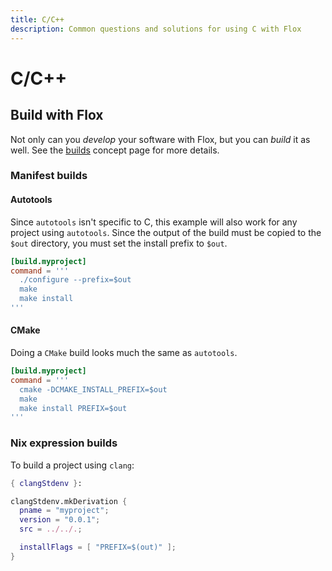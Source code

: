 ```yaml
---
title: C/C++
description: Common questions and solutions for using C with Flox
---
```


# C/C++

## Build with Flox

Not only can you _develop_ your software with Flox, but you can _build_ it as well.
See the [builds][build-concept] concept page for more details.

### Manifest builds

#### Autotools

Since `autotools` isn't specific to C, this example will also work for any project using `autotools`.
Since the output of the build must be copied to the `$out` directory, you must set the install prefix to `$out`.

```toml
[build.myproject]
command = '''
  ./configure --prefix=$out
  make
  make install
'''
```

#### CMake

Doing a `CMake` build looks much the same as `autotools`.

```toml
[build.myproject]
command = '''
  cmake -DCMAKE_INSTALL_PREFIX=$out
  make
  make install PREFIX=$out
'''
```

### Nix expression builds

To build a project using `clang`:

```nix
{ clangStdenv }:

clangStdenv.mkDerivation {
  pname = "myproject";
  version = "0.0.1";
  src = ../../.;

  installFlags = [ "PREFIX=$(out)" ];
}
```

[build-concept]: ../concepts/builds.md
